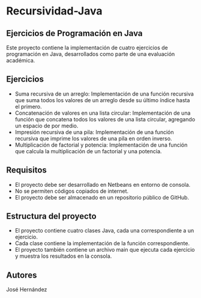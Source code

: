 # Recursividad-Java

## Ejercicios de Programación en Java

Este proyecto contiene la implementación de cuatro ejercicios de programación en Java, desarrollados como parte de una evaluación académica.

## Ejercicios

- Suma recursiva de un arreglo: Implementación de una función recursiva que suma todos los valores de un arreglo desde su último índice hasta el primero.
- Concatenación de valores en una lista circular: Implementación de una función que concatena todos los valores de una lista circular, agregando un espacio de por medio.
- Impresión recursiva de una pila: Implementación de una función recursiva que imprime los valores de una pila en orden inverso.
- Multiplicación de factorial y potencia: Implementación de una función que calcula la multiplicación de un factorial y una potencia.

## Requisitos

- El proyecto debe ser desarrollado en Netbeans en entorno de consola.
- No se permiten códigos copiados de internet.
- El proyecto debe ser almacenado en un repositorio público de GitHub.

## Estructura del proyecto

- El proyecto contiene cuatro clases Java, cada una correspondiente a un ejercicio.
- Cada clase contiene la implementación de la función correspondiente.
- El proyecto también contiene un archivo main que ejecuta cada ejercicio y muestra los resultados en la consola.

## Autores

José Hernández
